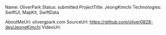 Name: OliverPark Status: submitted ProjectTitle: JeongKimchi Technologies: SwiftUI, MapKit, SwiftData

AboutMeUrl: olivergpark.com SourceUrl: https://github.com/oliver0828-dev/JeongKimchi VideoUrl:

